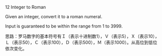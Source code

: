 12 Integer to Roman

Given an integer, convert it to a roman numeral.

Input is guaranteed to be within the range from 1 to 3999.

思路：罗马数字的基本符号有Ｉ（表示十进制数1），Ｖ（表示5），Ｘ（表示10），Ｌ（表示50），Ｃ（表示100），Ｄ（表示500），Ｍ（表示1000）。从高位到低位依次变化。